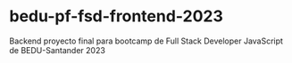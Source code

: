 # bedu-pf-fsd-frontend-2023
Backend proyecto final para bootcamp de Full Stack Developer JavaScript de BEDU-Santander 2023
